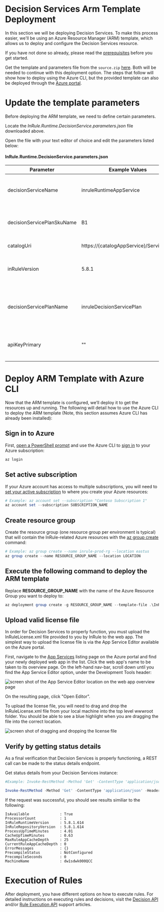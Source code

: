 Decision Services Arm Template Deployment
====
In this section we will be deploying Decision Services. To make this process easier, we'll be using an Azure Resource Manager (ARM) template, which allows us to deploy and configure the Decision Services resource.

If you have not done so already, please read the [prerequisites](../README.md#prerequisites) before you get started.

Get the template and parameters file from the `source.zip` [here](https://github.com/InRule/AzureAppServices/releases). Both will be needed to continue with this deployment option. The steps that follow will show how to deploy using the Azure CLI, but the provided template can also be deployed through the [Azure portal](https://portal.azure.com/#create/Microsoft.Template).

# Update the template parameters

Before deploying the ARM template, we need to define certain parameters.

Locate the _InRule.Runtime.DecisionService.parameters.json_ file downloaded above. 

Open the file with your text editor of choice and edit the parameters listed below:

#### InRule.Runtime.DecisionService.parameters.json
| Parameter | Example Values | Description |
| --------- | -------------- | ----------- |
| decisionServiceName | inruleRuntimeAppService | Provide a name for the Azure App Service that the decision service will run on. |
| decisionServicePlanSkuName | B1 | Describes runtime services plan's pricing tier and capacity. [Plan Details](https://azure.microsoft.com/en-us/pricing/details/app-service/)|
| catalogUri | https://{catalogAppService}/Service.svc | Provide the uri for the catalog service. |
| inRuleVersion | 5.8.1 | Provide the inRule version you wish to deploy, default value is the latest inRule version. |
| decisionServicePlanName | inruleDecisionServicePlan | The name for the app Service Plan.  Leave blank for the value to be derived as `decisionServiceName` + `Plan`|
| apiKeyPrimary | "" | Provide an api key value that will be used to authenticate to Decision Services. |

# Deploy ARM Template with Azure CLI

Now that the ARM template is configured, we’ll deploy it to get the resources up and running. The following will detail how to use the Azure CLI to deploy the ARM template (Note, this section assumes Azure CLI has already been installed): 

## Sign in to Azure
First, [open a PowerShell prompt](https://docs.microsoft.com/en-us/powershell/scripting/setup/starting-windows-powershell) and use the Azure CLI to [sign in](https://docs.microsoft.com/en-us/cli/azure/authenticate-azure-cli) to your Azure subscription:
```powershell
az login
```

## Set active subscription
If your Azure account has access to multiple subscriptions, you will need to [set your active subscription](https://docs.microsoft.com/en-us/cli/azure/account#az-account-set) to where you create your Azure resources:
```powershell
# Example: az account set --subscription "Contoso Subscription 1"
az account set --subscription SUBSCRIPTION_NAME
```

## Create resource group
Create the resource group (one resource group per environment is typical) that will contain the InRule-related Azure resources with the [az group create](https://docs.microsoft.com/en-us/cli/azure/group#az-group-create) command:
```powershell
# Example: az group create --name inrule-prod-rg --location eastus
az group create --name RESOURCE_GROUP_NAME --location LOCATION
```

## Execute the following command to deploy the ARM template
Replace __RESOURCE_GROUP_NAME__ with the name of the Azure Resource Group you want to deploy to:
```powershell
az deployment group create -g RESOURCE_GROUP_NAME --template-file .\InRule.Runtime.DecisionService.json --parameters .\InRule.Runtime.DecisionService.parameters.json
```

## Upload valid license file

In order for Decision Services to properly function, you must upload the InRuleLicense.xml file provided to you by InRule to the web app. The simplest way to upload the license file is via the App Service Editor available on the Azure portal. 

First, navigate to the [App Services](https://portal.azure.com/#browse/Microsoft.Web%2Fsites) listing page on the Azure portal and find your newly deployed web app in the list. Click the web app's name to be taken to its overview page. On the left-hand nav-bar, scroll down until you find the App Service Editor option, under the Development Tools header:

![screen shot of the App Service Editor location on the web app overview page](images/AppServiceEditorScreenshot.png)

On the resulting page, click "Open Editor".

To upload the license file, you will need to drag and drop the InRuleLicense.xml file from your local machine into the top level wwwroot folder. You should be able to see a blue highlight when you are dragging the file into the correct location.

![screen shot of dragging and dropping the license file](images/DragAndDropLicenseScreenshot.png)

## Verify by getting status details
As a final verification that Decision Services is properly functioning, a REST call can be made to the status details endpoint.

Get status details from your Decision Services instance:
```powershell
#Example: Invoke-RestMethod -Method 'Get' -ContentType 'application/json' -Headers @{"Accept"="application/json"; "inrule-apikey"="SampleApiKey"} -Uri https://contoso-decision-prod-wa.azurewebsites.net/api/status/details

Invoke-RestMethod -Method 'Get' -ContentType 'application/json' -Headers @{"Accept"="application/json"; "inrule-apikey"="YOUR_API_KEY"} -Uri https://WEB_APP_NAME.azurewebsites.net/api/status/details
```

If the request was successful, you should see results similiar to the following:
```
IsAvailable              : True
ProcessorCount           : 1
InRuleRuntimeVersion     : 5.8.1.614
InRuleRepositoryVersion  : 5.8.1.614
ProcessUpTimeMinutes     : 4.01
CacheUpTimeMinutes       : 0.63
MaxRuleAppCacheDepth     : 25
CurrentRuleAppCacheDepth : 0
ErrorMessages            : {}
PrecompileStatus         : NotConfigured
PrecompileSeconds        : 0
MachineName              : dw1sdwk000QCC
```

# Execution of Rules
After deployment, you have different options on how to execute rules. For detailed instructions on executing rules and decisions,
visit the [Decision API](https://support.inrule.com/hc/en-us/articles/17532346873101-Decision-API) and/or [Rule Execution API](https://support.inrule.com/hc/en-us/articles/13377054188557-Rule-Execution-API) support articles.